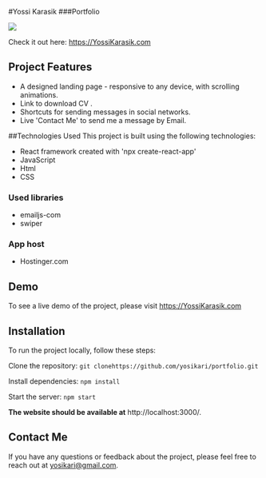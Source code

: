 #Yossi Karasik
###Portfolio

<img src='/src/assets/readme-gif.gif' /> 

Check it out here: https://YossiKarasik.com

## Project Features

- A designed landing page - responsive to any device, with scrolling animations.
- Link to download CV .
- Shortcuts for sending messages in social networks.
- Live 'Contact Me' to send me a message by Email. 


##Technologies Used
This project is built using the following technologies:

- React framework created with 'npx create-react-app'
- JavaScript
- Html
- CSS

### Used libraries

- emailjs-com
- swiper

 ### App host

- Hostinger.com


## Demo
To see a live demo of the project, please visit https://YossiKarasik.com

## Installation
To run the project locally, follow these steps:

Clone the repository: 
`git clonehttps://github.com/yosikari/portfolio.git`

Install dependencies: 
`npm install`

Start the server: 
`npm start`

**The website should be available at** http://localhost:3000/.

## Contact Me
If you have any questions or feedback about the project, please feel free to reach out at yosikari@gmail.com.
